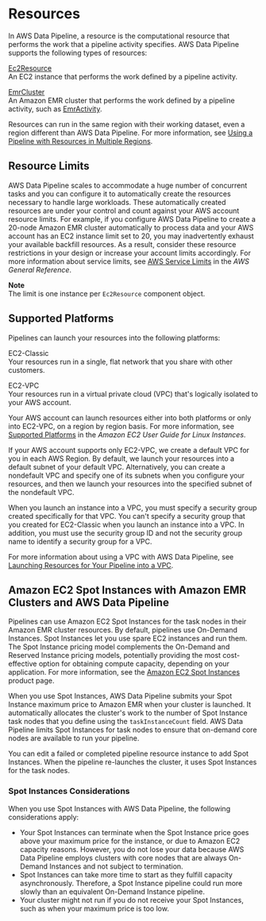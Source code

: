 # Resources<a name="dp-concepts-resources"></a>

In AWS Data Pipeline, a resource is the computational resource that performs the work that a pipeline activity specifies\. AWS Data Pipeline supports the following types of resources:

[Ec2Resource](dp-object-ec2resource.md)  
An EC2 instance that performs the work defined by a pipeline activity\.

[EmrCluster](dp-object-emrcluster.md)  
An Amazon EMR cluster that performs the work defined by a pipeline activity, such as [EmrActivity](dp-object-emractivity.md)\.

Resources can run in the same region with their working dataset, even a region different than AWS Data Pipeline\. For more information, see [Using a Pipeline with Resources in Multiple Regions](dp-manage-region.md)\. 

## Resource Limits<a name="dp-resource-limits"></a>

 AWS Data Pipeline scales to accommodate a huge number of concurrent tasks and you can configure it to automatically create the resources necessary to handle large workloads\. These automatically created resources are under your control and count against your AWS account resource limits\. For example, if you configure AWS Data Pipeline to create a 20\-node Amazon EMR cluster automatically to process data and your AWS account has an EC2 instance limit set to 20, you may inadvertently exhaust your available backfill resources\. As a result, consider these resource restrictions in your design or increase your account limits accordingly\. For more information about service limits, see [AWS Service Limits](http://docs.aws.amazon.com/general/latest/gr/aws_service_limits.html) in the *AWS General Reference*\.

**Note**  
The limit is one instance per `Ec2Resource` component object\.

## Supported Platforms<a name="dp-resource-supported-platforms"></a>

Pipelines can launch your resources into the following platforms:

EC2\-Classic  
Your resources run in a single, flat network that you share with other customers\.

EC2\-VPC  
Your resources run in a virtual private cloud \(VPC\) that's logically isolated to your AWS account\.

Your AWS account can launch resources either into both platforms or only into EC2\-VPC, on a region by region basis\. For more information, see [Supported Platforms](https://docs.aws.amazon.com/AWSEC2/latest/UserGuide/ec2-supported-platforms.html) in the *Amazon EC2 User Guide for Linux Instances*\.

If your AWS account supports only EC2\-VPC, we create a default VPC for you in each AWS Region\. By default, we launch your resources into a default subnet of your default VPC\. Alternatively, you can create a nondefault VPC and specify one of its subnets when you configure your resources, and then we launch your resources into the specified subnet of the nondefault VPC\.

When you launch an instance into a VPC, you must specify a security group created specifically for that VPC\. You can't specify a security group that you created for EC2\-Classic when you launch an instance into a VPC\. In addition, you must use the security group ID and not the security group name to identify a security group for a VPC\.

For more information about using a VPC with AWS Data Pipeline, see [Launching Resources for Your Pipeline into a VPC](dp-resources-vpc.md)\.

## Amazon EC2 Spot Instances with Amazon EMR Clusters and AWS Data Pipeline<a name="dp-emrspotinstances"></a>

Pipelines can use Amazon EC2 Spot Instances for the task nodes in their Amazon EMR cluster resources\. By default, pipelines use On\-Demand Instances\. Spot Instances let you use spare EC2 instances and run them\. The Spot Instance pricing model complements the On\-Demand and Reserved Instance pricing models, potentially providing the most cost\-effective option for obtaining compute capacity, depending on your application\. For more information, see the [Amazon EC2 Spot Instances](http://aws.amazon.com/ec2/spot-instances/) product page\.

When you use Spot Instances, AWS Data Pipeline submits your Spot Instance maximum price to Amazon EMR when your cluster is launched\. It automatically allocates the cluster's work to the number of Spot Instance task nodes that you define using the `taskInstanceCount` field\. AWS Data Pipeline limits Spot Instances for task nodes to ensure that on\-demand core nodes are available to run your pipeline\. 

You can edit a failed or completed pipeline resource instance to add Spot Instances\. When the pipeline re\-launches the cluster, it uses Spot Instances for the task nodes\.

### Spot Instances Considerations<a name="dp-emrspotinstances-considerations"></a>

When you use Spot Instances with AWS Data Pipeline, the following considerations apply:
+ Your Spot Instances can terminate when the Spot Instance price goes above your maximum price for the instance, or due to Amazon EC2 capacity reasons\. However, you do not lose your data because AWS Data Pipeline employs clusters with core nodes that are always On\-Demand Instances and not subject to termination\.
+ Spot Instances can take more time to start as they fulfill capacity asynchronously\. Therefore, a Spot Instance pipeline could run more slowly than an equivalent On\-Demand Instance pipeline\.
+ Your cluster might not run if you do not receive your Spot Instances, such as when your maximum price is too low\. 